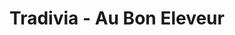---
title: "Tradivia - Au Bon Eleveur"
url: /saint-jean-de-braye/tradivia-au-bon-eleveur/
shop: Metzgerei
---